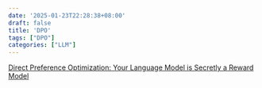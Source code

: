 ```yaml
---
date: '2025-01-23T22:28:38+08:00'
draft: false
title: 'DPO'
tags: ["DPO"]
categories: ["LLM"]
---
```


[Direct Preference Optimization: Your Language Model is Secretly a Reward Model](https://xves6ft58q.feishu.cn/docx/Q9pbdesvLofxJkxvOmYczkfhnHd?from=from_copylink)
